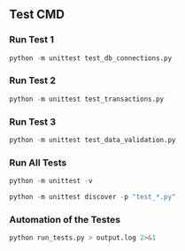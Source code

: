 ## Test CMD

### Run Test 1

```python
python -m unittest test_db_connections.py
```

### Run Test 2

```python
python -m unittest test_transactions.py 
```

### Run Test 3

```python
python -m unittest test_data_validation.py
```

### Run All Tests

```python
python -m unittest -v

python -m unittest discover -p "test_*.py"
```

### Automation of the Testes

```python
python run_tests.py > output.log 2>&1
```